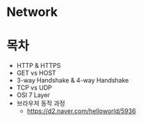 # Network

# 목차

* HTTP & HTTPS
* GET vs HOST
* 3-way Handshake & 4-way Handshake
* TCP vs UDP
* OSI 7 Layer
* 브라우저 동작 과정
  * https://d2.naver.com/helloworld/5936
